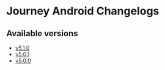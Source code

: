 # Journey Android Changelogs

## Available versions

* [v5.1.0](releases/5.1.0/index.md)
* [v5.0.1](releases/5.0.1/index.md)
* [v5.0.0](releases/5.0.0/index.md)
